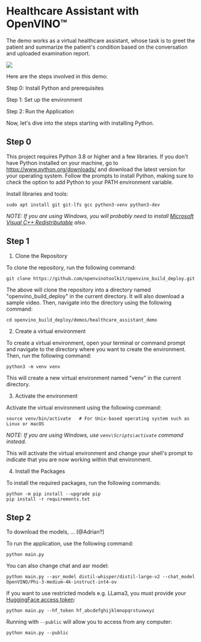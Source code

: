 # Healthcare Assistant with OpenVINO™

The demo works as a virtual healthcare assistant, whose task is to greet the patient and summarize the patient's condition based on the conversation and uploaded examination report. 

![](https://github.com/user-attachments/assets/28e66746-1f6c-4dfc-b345-ae9f0e003e76)

Here are the steps involved in this demo:

Step 0: Install Python and prerequisites

Step 1: Set up the environment

Step 2: Run the Application

Now, let's dive into the steps starting with installing Python.

## Step 0

This project requires Python 3.8 or higher and a few libraries. If you don't have Python installed on your machine, go to https://www.python.org/downloads/ and download the latest version for your operating system. Follow the prompts to install Python, making sure to check the option to add Python to your PATH environment variable.

Install libraries and tools:

```shell
sudo apt install git git-lfs gcc python3-venv python3-dev
```

_NOTE: If you are using Windows, you will probably need to install [Microsoft Visual C++ Redistributable](https://aka.ms/vs/16/release/vc_redist.x64.exe) also._

## Step 1

1. Clone the Repository

To clone the repository, run the following command:

```shell
git clone https://github.com/openvinotoolkit/openvino_build_deploy.git
```

The above will clone the repository into a directory named "openvino_build_deploy" in the current directory. It will also download a sample video. Then, navigate into the directory using the following command:

```shell
cd openvino_build_deploy/demos/healthcare_assistant_demo
```

2. Create a virtual environment

To create a virtual environment, open your terminal or command prompt and navigate to the directory where you want to create the environment. Then, run the following command:

```shell
python3 -m venv venv
```
This will create a new virtual environment named "venv" in the current directory.

3. Activate the environment

Activate the virtual environment using the following command:

```shell
source venv/bin/activate   # For Unix-based operating system such as Linux or macOS
```

_NOTE: If you are using Windows, use `venv\Scripts\activate` command instead._

This will activate the virtual environment and change your shell's prompt to indicate that you are now working within that environment.

4. Install the Packages

To install the required packages, run the following commands:

```shell
python -m pip install --upgrade pip 
pip install -r requirements.txt
```

## Step 2

To download the models, ...
[@Adrian?]

To run the application, use the following command:

```shell
python main.py
```

You can also change chat and asr model:

```shell
python main.py --asr_model distil-whisper/distil-large-v2 --chat_model OpenVINO/Phi-3-medium-4k-instruct-int4-ov
```

If you want to use restricted models e.g. LLama3, you must provide your [HuggingFace access token](https://huggingface.co/docs/hub/en/security-tokens):

```shell
python main.py --hf_token hf_abcdefghijklmnopqrstuvwxyz
```

Running with `--public` will allow you to access from any computer:

```shell
python main.py --public
```
